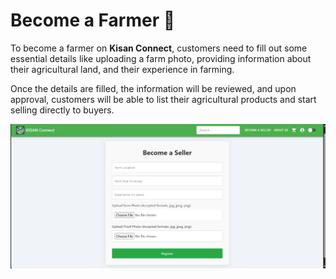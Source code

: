 # Become a Farmer 🌱

To become a farmer on **Kisan Connect**, customers need to fill out some essential details like uploading a farm photo, providing information about their agricultural land, and their experience in farming.

Once the details are filled, the information will be reviewed, and upon approval, customers will be able to list their agricultural products and start selling directly to buyers.

![Become a Farmer Example](../assets/become_a_seller.png)
